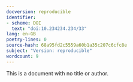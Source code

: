 ```yaml
---
docversion: reproducible
identifier:
- scheme: DOI
  text: "doi:10.234234.234/33"
lang: en-GB
poetry-lines: 0
source-hash: 68a95fd2c5559a60b1a35c207c6cfc8e
subject: "Version: reproducible"
wordcount: 9
---
```


This is a document with no title or author.
